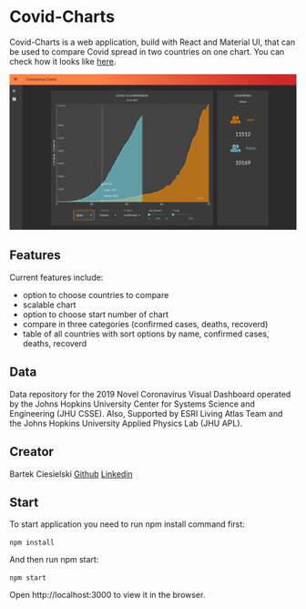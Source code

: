 # Covid-Charts

Covid-Charts is a web application, build with React and Material UI, that can be used to compare Covid spread in two countries on one chart. You can check how it looks like [here](https://bartek-ciesielski.github.io/covid-charts-rect-app/).

<img src="/public/covid_app_screenshot.png">

## Features

Current features include:

- option to choose countries to compare
- scalable chart
- option to choose start number of chart
- compare in three categories (confirmed cases, deaths, recoverd)
- table of all countries with sort options by name, confirmed cases, deaths, recoverd


## Data

Data repository for the 2019 Novel Coronavirus Visual Dashboard operated by the Johns Hopkins University Center for Systems Science and Engineering (JHU CSSE). Also, Supported by ESRI Living Atlas Team and the Johns Hopkins University Applied Physics Lab (JHU APL).


## Creator

Bartek Ciesielski [Github](https://github.com/bartek-ciesielski) [Linkedin](https://www.linkedin.com/in/bartek-ciesielski/)

## Start

To start application you need to run npm install command first:

`npm install`

And then run npm start:

`npm start`

Open http://localhost:3000 to view it in the browser.
